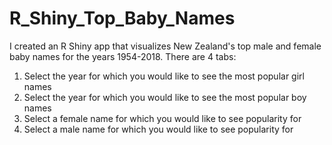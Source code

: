 # R_Shiny_Top_Baby_Names

I created an R Shiny app that visualizes New Zealand's top male and female baby names for the years 1954-2018. There are 4 tabs:
  1) Select the year for which you would like to see the most popular girl names
  2) Select the year for which you would like to see the most popular boy names
  3) Select a female name for which you would like to see popularity for
  4) Select a male name for which you would like to see popularity for
